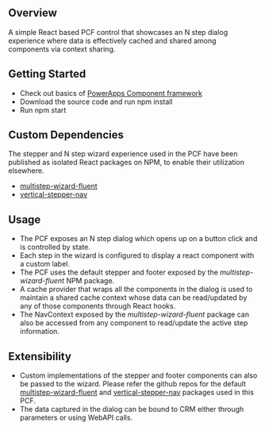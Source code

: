 ﻿## Overview
A simple React based PCF control that showcases an N step dialog experience where data is effectively cached and shared among components via context sharing.

## Getting Started
- Check out basics of [PowerApps Component framework](https://docs.microsoft.com/en-us/powerapps/developer/component-framework/overview)
- Download the source code and run npm install
- Run npm start

## Custom Dependencies
The stepper and N step wizard experience used in the PCF have been published as isolated React packages on NPM, to enable their utilization elsewhere.
- [multistep-wizard-fluent](https://www.npmjs.com/package/multistep-wizard-fluent)
- [vertical-stepper-nav](https://www.npmjs.com/package/vertical-stepper-nav)

## Usage
- The PCF exposes an N step dialog which opens up on a button click and is controlled by state.
- Each step in the wizard is configured to display a react component with a custom label.
- The PCF uses the default stepper and footer exposed by the *multistep-wizard-fluent* NPM package.
- A cache provider that wraps all the components in the dialog is used to maintain a shared cache context whose data can be read/updated by any of those components through React hooks.
- The NavContext exposed by the *multistep-wizard-fluent* package can also be accessed from any component to read/update the active step information.

## Extensibility
- Custom implementations of the stepper and footer components can also be passed to the wizard. Please refer the github repos for the default [multistep-wizard-fluent](https://github.com/priyankark/multistep-wizard-fluent/tree/main/src) and [vertical-stepper-nav](https://github.com/priyankark/vertical-stepper-nav) packages used in this PCF.
- The data captured in the dialog can be bound to CRM either through parameters or using WebAPI calls.







